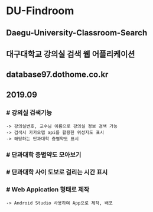 # DU-Findroom
## Daegu-University-Classroom-Search
## 대구대학교 강의실 검색 웹 어플리케이션
## database97.dothome.co.kr
## 2019.09

### # 강의실 검색기능
    -> 강의실번호, 교수님 이름으로 강의실 정보 검색 가능
    -> 검색시 카카오맵 api를 활용한 위성지도 표시
    -> 해당하는 단과대학 층별약도 표시
    
### # 단과대학 층별약도 모아보기

### # 단과대학 사이 도보로 걸리는 시간 표시

### # Web Appication 형태로 제작
    -> Android Studio 사용하여 App으로 제작, 배포
    
    

